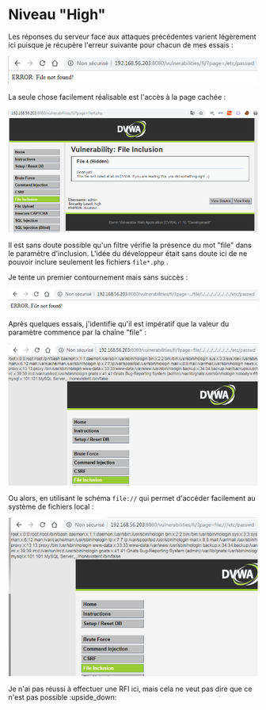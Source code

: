 # Niveau "High"

Les réponses du serveur face aux attaques précédentes varient légèrement ici puisque je récupère l'erreur suivante pour chacun de mes essais :

![](../../../../.gitbook/assets/f67415de8b00b3d38436adf029c583a7.png)

La seule chose facilement réalisable est l'accès à la page cachée :

![](../../../../.gitbook/assets/fe24d097dc3d31bc633ce1d0c82663bd.png)

Il est sans doute possible qu'un filtre vérifie la présence du mot "file" dans le paramètre d'inclusion. L'idée du développeur était sans doute ici de ne pouvoir inclure seulement les fichiers `file*.php` .&#x20;

Je tente un premier contournement mais sans succès :

![](../../../../.gitbook/assets/eca544497d1118465bb8fb73ca0ba739.png)

Après quelques essais, j'identifie qu'il est impératif que la valeur du paramètre commence par la chaîne "file" :

![](../../../../.gitbook/assets/f658ec962579ec04fe396494372eb65a.png)

Ou alors, en utilisant le schéma `file://` qui permet d'accéder facilement au système de fichiers local :

![](../../../../.gitbook/assets/5d1fa13aa88a23e7dbed07e60fdd8642.png)

&#x20;Je n'ai pas réussi à effectuer une RFI ici, mais cela ne veut pas dire que ce n'est pas possible :upside\_down:&#x20;
